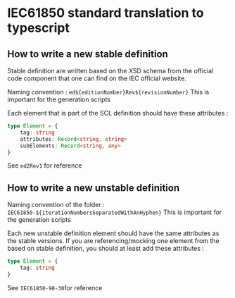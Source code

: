 # IEC61850 standard translation to typescript

## How to write a new stable definition

Stable definition are written based on the XSD schema from the official code component that one can find on the IEC official website.

Naming convention : `ed${editionNumber}Rev${revisionNumber}`
This is important for the generation scripts

Each element that is part of the SCL definition should have these attributes :

```ts
type Element = {
	tag: string
	attributes: Record<string, string>
	subElements: Record<string, any>
}
```

See `ed2Rev1` for reference

## How to write a new unstable definition

Naming convention of the folder : `IEC61850-${iterationNumbersSeparatedWithAnHyphen}`
This is important for the generation scripts

Each new unstable definition element should have the same attributes as the stable versions.
If you are referencing/mocking one element from the based on stable definition, you should at least add these attributes :

```ts
type Element = {
	tag: string
}
```
See `IEC61850-90-30`for reference
